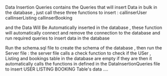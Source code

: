 Data Insertion Queries contains the Queries that will insert Data in bulk in the database , just call these three functions to insert : 
callinserUser
callinserListing
callinserBooking

and the Data Will Be Automatically inserted in the database , these function will automatically connect and remove the connection to the database and run required queries to insert data in the database 

<!-- Dont forget to set the Sql Database password in the .env file SQLPASSWORD -->

Run the schema.sql file to create the schema of the database , then run the Server file : the server file calls a check function to check if the USer , Listing and bookings table in the database are empty if they are then it automatically calls the functions in defined in the DataInsertionQueries file to insert USER LISTING BOOKING Table's data ....